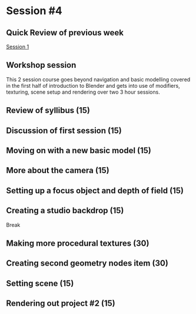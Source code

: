 # Session #4 

## Quick Review of previous week

[Session 1](Session3.MD)

## Workshop session

This 2 session course goes beyond navigation and basic modelling covered in the first half of introduction to Blender and gets into use of modifiers, texturing, scene setup and rendering over two 3 hour sessions.

## Review of syllibus (15)

## Discussion of first session (15)

## Moving on with a new basic model (15)

## More about the camera (15)

## Setting up a focus object and depth of field (15)

## Creating a studio backdrop (15)

Break

## Making more procedural textures (30)

## Creating second geometry nodes item (30)

## Setting scene (15)

## Rendering out project #2 (15)